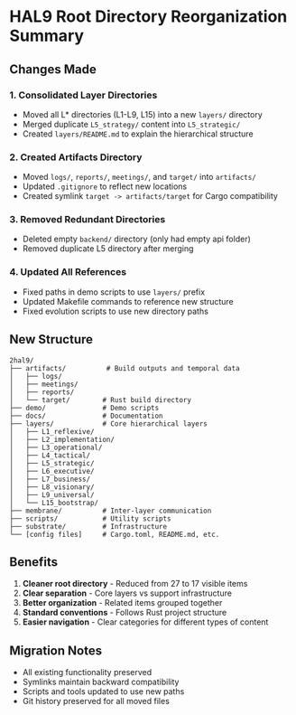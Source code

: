 # HAL9 Root Directory Reorganization Summary

## Changes Made

### 1. Consolidated Layer Directories
- Moved all L* directories (L1-L9, L15) into a new `layers/` directory
- Merged duplicate `L5_strategy/` content into `L5_strategic/`
- Created `layers/README.md` to explain the hierarchical structure

### 2. Created Artifacts Directory
- Moved `logs/`, `reports/`, `meetings/`, and `target/` into `artifacts/`
- Updated `.gitignore` to reflect new locations
- Created symlink `target -> artifacts/target` for Cargo compatibility

### 3. Removed Redundant Directories
- Deleted empty `backend/` directory (only had empty api folder)
- Removed duplicate L5 directory after merging

### 4. Updated All References
- Fixed paths in demo scripts to use `layers/` prefix
- Updated Makefile commands to reference new structure
- Fixed evolution scripts to use new directory paths

## New Structure

```
2hal9/
├── artifacts/          # Build outputs and temporal data
│   ├── logs/
│   ├── meetings/
│   ├── reports/
│   └── target/        # Rust build directory
├── demo/              # Demo scripts
├── docs/              # Documentation
├── layers/            # Core hierarchical layers
│   ├── L1_reflexive/
│   ├── L2_implementation/
│   ├── L3_operational/
│   ├── L4_tactical/
│   ├── L5_strategic/
│   ├── L6_executive/
│   ├── L7_business/
│   ├── L8_visionary/
│   ├── L9_universal/
│   └── L15_bootstrap/
├── membrane/          # Inter-layer communication
├── scripts/           # Utility scripts
├── substrate/         # Infrastructure
└── [config files]     # Cargo.toml, README.md, etc.
```

## Benefits

1. **Cleaner root directory** - Reduced from 27 to 17 visible items
2. **Clear separation** - Core layers vs support infrastructure
3. **Better organization** - Related items grouped together
4. **Standard conventions** - Follows Rust project structure
5. **Easier navigation** - Clear categories for different types of content

## Migration Notes

- All existing functionality preserved
- Symlinks maintain backward compatibility
- Scripts and tools updated to use new paths
- Git history preserved for all moved files